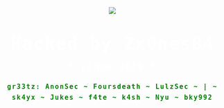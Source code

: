 <html><head>
    <meta http-equiv="Content-Type" content="text/html; charset=UTF-8">
	</head><body background="https://upload.wikimedia.org/wikipedia/commons/6/62/Color_negro.jpg">
	<link rel="shortcut icon" href="https://i.ibb.co/w6NskFB/20220114-154854.jpg">
	<title>&gt;.&lt;</title>
	<meta name="keywords" content="Chronnos, chronnos, chronnosteam, chronnos">
	<meta content="text/html; charset=UTF-8" http-equiv="Content-Type ">
	<meta name="description" content="; )">
	<meta name="author" content="Chronnos">
	<script>
	</script>


<img src="https://media.giphy.com/media/ZBW5s0f3SkA4BBifw5/giphy.gif">
<h1>Hacked by <a href="https://twitter.com/cr_phan0x" target="_blank" style="text-decoration:none;color: white;">Zx0nes84</a></h1>
<h2>* since 2019 *</h2>
<h3>gr33tz: AnonSec ~ Foursdeath ~ LulzSec ~ | ~ sk4yx ~ Jukes ~ f4te ~ k4sh ~ Nyu ~ bky992</h3>
            <iframe width="0%" height="0" scrolling="no" frameborder="no" loop="true" allow="autoplay" src="https://www.prontary.com.br/banner/slapo.mp3"></iframe>


<style>
h1 {
	color: white;
	font-size: 40px;
}
h2 {
	color:white;
}
h3 {
    color:green;
    font-size: 15px;
}
.members {
	color: white;
	font-size: 15px;
}
* {
	font-family: 'VT323', monospace;
	letter-spacing:2px;
	line-height:25px;
	text-align:center;
}
</style>
</body></html>
